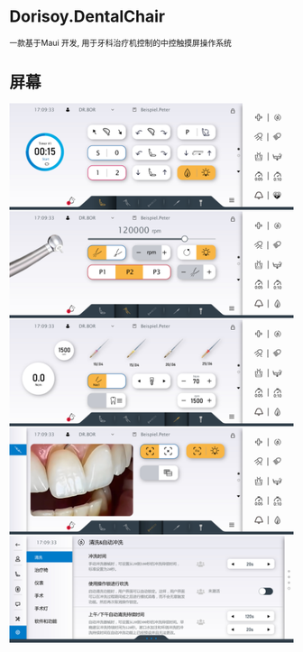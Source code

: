 # Dorisoy.DentalChair
一款基于Maui 开发, 用于牙科治疗机控制的中控触摸屏操作系统

# 屏幕
<img src="https://github.com/dorisoy/Dorisoy.DentalChair/blob/main/Screen/p%20(2).jpg" />

<img src="https://github.com/dorisoy/Dorisoy.DentalChair/blob/main/Screen/p%20(3).jpg" />

<img src="https://github.com/dorisoy/Dorisoy.DentalChair/blob/main/Screen/p%20(4).jpg" />

<img src="https://github.com/dorisoy/Dorisoy.DentalChair/blob/main/Screen/p%20(5).jpg" />

<img src="https://github.com/dorisoy/Dorisoy.DentalChair/blob/main/Screen/p%20(1).jpg" />
